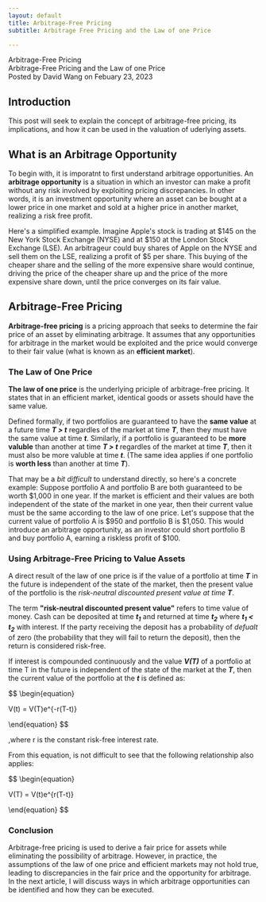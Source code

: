 ```yaml
---
layout: default
title: Arbitrage-Free Pricing
subtitle: Arbitrage Free Pricing and the Law of one Price

---
```


<script type="text/javascript" async src='https://cdnjs.cloudflare.com/ajax/libs/mathjax/2.7.2/MathJax.js?config=TeX-MML-AM_CHTML'></script>

<script type="text/x-mathjax-config">
  MathJax.Hub.Config({ TeX: { extensions: ["color.js"] }});
</script>

<div markdown="1" class="container">

<div class="postTitle"> Arbitrage-Free Pricing </div>
<div class="desc">Arbitrage-Free Pricing and the Law of one Price</div>
<div class="postDate"> Posted by David Wang on Febuary 23, 2023 </div>

## Introduction

This post will seek to explain the concept of arbitrage-free pricing, its implications, and how it can be used in the valuation of uderlying assets. 

## What is an Arbitrage Opportunity

To begin with, it is imporatnt to first understand arbitrage opportunities. An **arbitrage opportunity** is a situation in which an investor can make a profit without any risk involved by exploiting pricing discrepancies. In other words, it is an investment opportunity where an asset can be bought at a lower price in one market and sold at a higher price in another market, realizing a risk free profit. 

Here's a simplified example. Imagine Apple's stock is trading at $145 on the New York Stock Exchange (NYSE) and at $150 at the London Stock Exchange (LSE). An arbitrageur could buy shares of Apple on the NYSE and sell them on the LSE, realizing a profit of $5 per share. This buying of the cheaper share and the selling of the more expensive share would continue, driving the price of the cheaper share up and the price of the more expensive share down, until the price converges on its fair value.

## Arbitrage-Free Pricing

**Arbitrage-free pricing** is a pricing approach that seeks to determine the fair price of an asset by eliminating arbitrage. It assumes that any opportunities for arbitrage in the market would be exploited and the price would converge to their fair value (what is known as an **efficient market**).

### The Law of One Price

**The law of one price** is the underlying priciple of arbitrage-free pricing. It states that in an efficient market, identical goods or assets should have the same value. 

Defined formally, if two portfolios are guaranteed to have the **same value** at a future time **_T > t_** regardles of the market at time **_T_**, then they must have the same value at time **_t_**. Similarly, if a portfolio is guaranteed to be **more valuble** than another at time **_T > t_** regardles of the market at time **_T_**, then it must also be more valuble at time **_t_**. (The same idea applies if one portfolio is **worth less** than another at time **_T_**). 

That may be a _bit difficult_ to understand directly, so here's a concrete example:
Suppose portfolio A and portfolio B are both guaranteed to be worth $1,000 in one year. If the market is efficient and their values are both independent of the state of the market in one year, then their current value must be the same according to the law of one price. Let's suppose that the current value of portfolio A is $950 and portfolio B is $1,050. This would introduce an arbitrage opportunity, as an investor could short portfolio B and buy portfolio A, earning a riskless profit of $100. 

### Using Arbitrage-Free Pricing to Value Assets

A direct result of the law of one price is if the value of a portfolio at time **_T_** in the future is independent of the state of the market, then the present value of the portfolio is the _risk-neutral discounted present value at time_ **_T_**. 

The term **"risk-neutral discounted present value"** refers to time value of money. Cash can be deposited at time **_t<sub>1</sub>_** and returned at time **_t<sub>2</sub>_** where **_t<sub>1</sub> < t<sub>2</sub>_** with interest. If the party receiving the deposit has a probability of _defualt_ of zero (the probability that they will fail to return the deposit), then the return is considered risk-free. 

If interest is compounded continuously and the value **_V(T)_** of a portfolio at time T in the future is independent of the state of the market at the **_T_**, then the current value of the portfolio at the **_t_** is defined as:

$$
\begin{equation}

V(t) = V(T)e^{-r(T-t)}

\end{equation}
$$

,where r is the constant risk-free interest rate.

From this equation, is not difficult to see that the following relationship also applies:

$$
\begin{equation}

V(T) = V(t)e^{r(T-t)}

\end{equation}
$$

### Conclusion

Arbitrage-free pricing is used to derive a fair price for assets while eliminating the possibility of arbitrage. However, in practice, the assumptions of the law of one price and efficient markets may not hold true, leading to discrepancies in the fair price and the opportunity for arbitrage. In the next article, I will discuss ways in which arbitrage opportunities can be identified and how they can be executed.  

</div>


